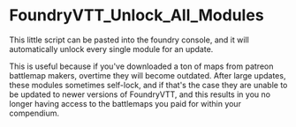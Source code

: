 # FoundryVTT_Unlock_All_Modules
This little script can be pasted into the foundry console, and it will automatically unlock every single module for an update.

This is useful because if you've downloaded a ton of maps from patreon battlemap makers, overtime they will become outdated. After large updates, these modules sometimes self-lock, and if that's the case they are unable to be updated to newer versions of FoundryVTT, and this results in you no longer having access to the battlemaps you paid for within your compendium.

